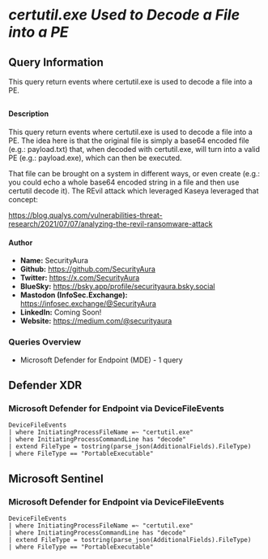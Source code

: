 # *certutil.exe Used to Decode a File into a PE*

## Query Information

This query return events where certutil.exe is used to decode a file into a PE.

##

#### Description

This query return events where certutil.exe is used to decode a file into a PE. The idea here is that the original file is simply a base64 encoded file (e.g.: payload.txt) that, when decoded with certutil.exe, will turn into a valid PE (e.g.: payload.exe), which can then be executed.

That file can be brought on a system in different ways, or even create (e.g.: you could echo a whole base64 encoded string in a file and then use certutil decode it). The REvil attack which leveraged Kaseya leveraged that concept:

https://blog.qualys.com/vulnerabilities-threat-research/2021/07/07/analyzing-the-revil-ransomware-attack

#### Author <Optional>
- **Name:** SecurityAura
- **Github:** https://github.com/SecurityAura
- **Twitter:** https://x.com/SecurityAura
- **BlueSky:** https://bsky.app/profile/securityaura.bsky.social
- **Mastodon (InfoSec.Exchange):** https://infosec.exchange/@SecurityAura
- **LinkedIn:** Coming Soon!
- **Website:** https://medium.com/@securityaura

### Queries Overview ###

- Microsoft Defender for Endpoint (MDE) - 1 query

## Defender XDR ##
### Microsoft Defender for Endpoint via DeviceFileEvents ###
```KQL
DeviceFileEvents
| where InitiatingProcessFileName =~ "certutil.exe"
| where InitiatingProcessCommandLine has "decode"
| extend FileType = tostring(parse_json(AdditionalFields).FileType)
| where FileType == "PortableExecutable"
```
## Microsoft Sentinel ##
### Microsoft Defender for Endpoint via DeviceFileEvents ###
```KQL
DeviceFileEvents
| where InitiatingProcessFileName =~ "certutil.exe"
| where InitiatingProcessCommandLine has "decode"
| extend FileType = tostring(parse_json(AdditionalFields).FileType)
| where FileType == "PortableExecutable"
```

